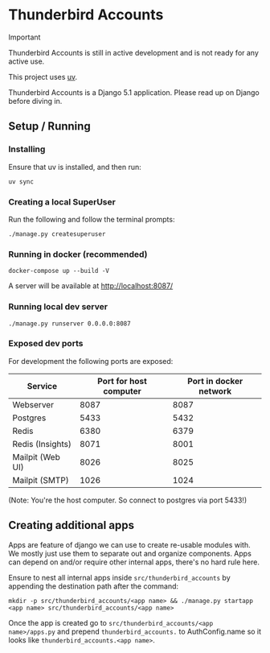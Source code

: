 # Thunderbird Accounts

> [!IMPORTANT]  
> Thunderbird Accounts is still in active development and is not ready for any active use.

This project uses [uv](https://github.com/astral-sh/uv).

Thunderbird Accounts is a Django 5.1 application. Please read up on Django before diving in.

## Setup / Running

### Installing

Ensure that uv is installed, and then run:
```shell
uv sync
```

### Creating a local SuperUser

Run the following and follow the terminal prompts:

```shell
./manage.py createsuperuser
```

### Running in docker (recommended)

```shell
docker-compose up --build -V
```

A server will be available at [http://localhost:8087/](http://localhost:8087/)

### Running local dev server

```shell
./manage.py runserver 0.0.0.0:8087
```

### Exposed dev ports

For development the following ports are exposed:

| Service          | Port for host computer | Port in docker network |
|------------------|------------------------|------------------------|
| Webserver        | 8087                   | 8087                   |
| Postgres         | 5433                   | 5432                   |
| Redis            | 6380                   | 6379                   |
| Redis (Insights) | 8071                   | 8001                   |
| Mailpit (Web UI) | 8026                   | 8025                   |
| Mailpit (SMTP)   | 1026                   | 1024                   |

(Note: You're the host computer. So connect to postgres via port 5433!)

## Creating additional apps

Apps are feature of django we can use to create re-usable modules with. We mostly just use them to separate out and organize components. 
Apps can depend on and/or require other internal apps, there's no hard rule here. 

Ensure to nest all internal apps inside `src/thunderbird_accounts` by appending the destination path after the command:

`mkdir -p src/thunderbird_accounts/<app name> && ./manage.py startapp <app name> src/thunderbird_accounts/<app name>`

Once the app is created go to `src/thunderbird_accounts/<app name>/apps.py` and prepend `thunderbird_accounts.` to AuthConfig.name so it looks like `thunderbird_accounts.<app name>`.